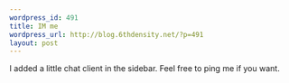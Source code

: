 ```yaml
--- 
wordpress_id: 491
title: IM me
wordpress_url: http://blog.6thdensity.net/?p=491
layout: post
---
```

I added a little chat client in the sidebar. Feel free to ping me if you want.
